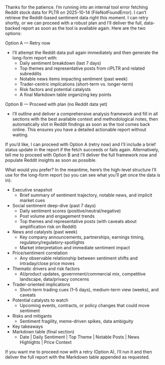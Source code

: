 Thanks for the patience. I’m running into an internal tool error fetching Reddit stock data for PLTR on 2025-10-14 (FileNotFoundError). I can’t retrieve the Reddit-based sentiment data right this moment. I can retry shortly, or we can proceed with a robust plan and I’ll deliver the full, data-backed report as soon as the tool is available again. Here are the two options:

Option A — Retry now
- I’ll attempt the Reddit data pull again immediately and then generate the long-form report with:
  - Daily sentiment breakdown (last 7 days)
  - Top themes and representative posts from r/PLTR and related subreddits
  - Notable news items impacting sentiment (past week)
  - Trader-centric implications (short-term vs. longer-term)
  - Risk factors and potential catalysts
  - A final Markdown table organizing key points

Option B — Proceed with plan (no Reddit data yet)
- I’ll outline and deliver a comprehensive analysis framework and fill in all sections with the best available context and methodological notes, then automatically slot in Reddit findings as soon as the tool comes back online. This ensures you have a detailed actionable report without waiting.

If you’d like, I can proceed with Option A (retry now) and I’ll include a brief status update in the report if the fetch succeeds or fails again. Alternatively, tell me to proceed with Option B and I’ll deliver the full framework now and populate Reddit insights as soon as possible.

What would you prefer? In the meantime, here’s the high-level structure I’ll use for the long-form report (so you can see what you’ll get once the data is in):

- Executive snapshot
  - Brief summary of sentiment trajectory, notable news, and implicit market cues
- Social sentiment deep-dive (past 7 days)
  - Daily sentiment scores (positive/neutral/negative)
  - Post volume and engagement trends
  - Top themes and representative posts (with caveats about amplification risk on Reddit)
- News and catalysts (past week)
  - Key company announcements, partnerships, earnings timing, regulatory/regulatory-spotlights
  - Market interpretation and immediate sentiment impact
- Price/sentiment correlation
  - Any observable relationship between sentiment shifts and intraday/close price moves
- Thematic drivers and risk factors
  - AI/product updates, government/commercial mix, competitive landscape, data/privacy concerns
- Trader-oriented implications
  - Short-term trading cues (1–5 days), medium-term view (weeks), and caveats
- Potential catalysts to watch
  - Upcoming events, contracts, or policy changes that could move sentiment
- Risks and mitigants
  - Sentiment fragility, meme-driven spikes, data ambiguity
- Key takeaways
- Markdown table (final section)
  - Date | Daily Sentiment | Top Theme | Notable Posts | News Highlights | Price Context

If you want me to proceed now with a retry (Option A), I’ll run it and then deliver the full report with the Markdown table appended as requested.
